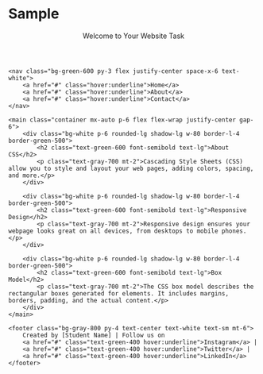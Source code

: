 # Sample
<!DOCTYPE html>
<html lang="en">
<head>
    <meta charset="UTF-8">
    <meta name="viewport" content="width=device-width, initial-scale=1.0">
    <title>Website Task</title>
    <script src="https://cdn.tailwindcss.com"></script>
</head>
<body class="bg-gray-900">
    <header class="bg-green-500 py-6 text-center text-white text-2xl font-bold">
        Welcome to Your Website Task
    </header>
    
    <nav class="bg-green-600 py-3 flex justify-center space-x-6 text-white">
        <a href="#" class="hover:underline">Home</a>
        <a href="#" class="hover:underline">About</a>
        <a href="#" class="hover:underline">Contact</a>
    </nav>
    
    <main class="container mx-auto p-6 flex flex-wrap justify-center gap-6">
        <div class="bg-white p-6 rounded-lg shadow-lg w-80 border-l-4 border-green-500">
            <h2 class="text-green-600 font-semibold text-lg">About CSS</h2>
            <p class="text-gray-700 mt-2">Cascading Style Sheets (CSS) allow you to style and layout your web pages, adding colors, spacing, and more.</p>
        </div>
        
        <div class="bg-white p-6 rounded-lg shadow-lg w-80 border-l-4 border-green-500">
            <h2 class="text-green-600 font-semibold text-lg">Responsive Design</h2>
            <p class="text-gray-700 mt-2">Responsive design ensures your webpage looks great on all devices, from desktops to mobile phones.</p>
        </div>
        
        <div class="bg-white p-6 rounded-lg shadow-lg w-80 border-l-4 border-green-500">
            <h2 class="text-green-600 font-semibold text-lg">Box Model</h2>
            <p class="text-gray-700 mt-2">The CSS box model describes the rectangular boxes generated for elements. It includes margins, borders, padding, and the actual content.</p>
        </div>
    </main>
    
    <footer class="bg-gray-800 py-4 text-center text-white text-sm mt-6">
        Created by [Student Name] | Follow us on
        <a href="#" class="text-green-400 hover:underline">Instagram</a> |
        <a href="#" class="text-green-400 hover:underline">Twitter</a> |
        <a href="#" class="text-green-400 hover:underline">LinkedIn</a>
    </footer>
</body>
</html>
